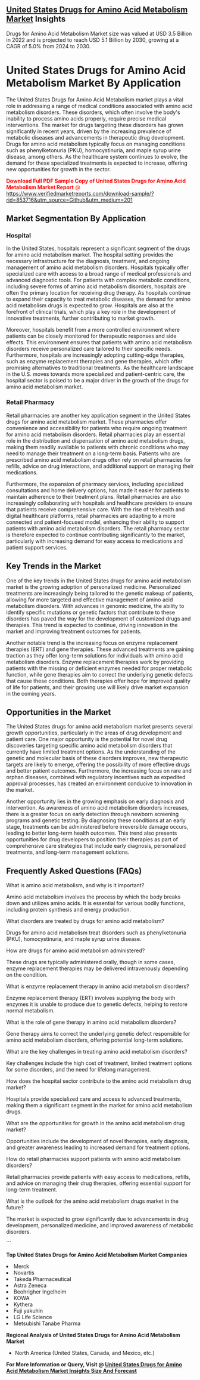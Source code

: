 <h2><a href="https://www.verifiedmarketreports.com/download-sample/?rid=853716&amp;utm_source=Github&amp;utm_medium=201" target="_blank">United States Drugs for Amino Acid Metabolism Market</a> Insights</h2><p>Drugs for Amino Acid Metabolism Market size was valued at USD 3.5 Billion in 2022 and is projected to reach USD 5.1 Billion by 2030, growing at a CAGR of 5.0% from 2024 to 2030.</p><p><h1>United States Drugs for Amino Acid Metabolism Market By Application</h1><p>The United States Drugs for Amino Acid Metabolism market plays a vital role in addressing a range of medical conditions associated with amino acid metabolism disorders. These disorders, which often involve the body's inability to process amino acids properly, require precise medical interventions. The market for drugs targeting these disorders has grown significantly in recent years, driven by the increasing prevalence of metabolic diseases and advancements in therapeutic drug development. Drugs for amino acid metabolism typically focus on managing conditions such as phenylketonuria (PKU), homocystinuria, and maple syrup urine disease, among others. As the healthcare system continues to evolve, the demand for these specialized treatments is expected to increase, offering new opportunities for growth in the sector. <p><span class=""><span style="color: #ff0000;"><strong>Download Full PDF Sample Copy of United States Drugs for Amino Acid Metabolism Market Report</strong> @ </span><a href="https://www.verifiedmarketreports.com/download-sample/?rid=853716&amp;utm_source=Github&amp;utm_medium=201" target="_blank">https://www.verifiedmarketreports.com/download-sample/?rid=853716&amp;utm_source=Github&amp;utm_medium=201</a></span></p></p><h2>Market Segmentation By Application</h2><h3>Hospital</h3><p>In the United States, hospitals represent a significant segment of the drugs for amino acid metabolism market. The hospital setting provides the necessary infrastructure for the diagnosis, treatment, and ongoing management of amino acid metabolism disorders. Hospitals typically offer specialized care with access to a broad range of medical professionals and advanced diagnostic tools. For patients with complex metabolic conditions, including severe forms of amino acid metabolism disorders, hospitals are often the primary location for receiving drug therapy. As hospitals continue to expand their capacity to treat metabolic diseases, the demand for amino acid metabolism drugs is expected to grow. Hospitals are also at the forefront of clinical trials, which play a key role in the development of innovative treatments, further contributing to market growth.<p>Moreover, hospitals benefit from a more controlled environment where patients can be closely monitored for therapeutic responses and side effects. This environment ensures that patients with amino acid metabolism disorders receive personalized care tailored to their specific needs. Furthermore, hospitals are increasingly adopting cutting-edge therapies, such as enzyme replacement therapies and gene therapies, which offer promising alternatives to traditional treatments. As the healthcare landscape in the U.S. moves towards more specialized and patient-centric care, the hospital sector is poised to be a major driver in the growth of the drugs for amino acid metabolism market.</p><h3>Retail Pharmacy</h3><p>Retail pharmacies are another key application segment in the United States drugs for amino acid metabolism market. These pharmacies offer convenience and accessibility for patients who require ongoing treatment for amino acid metabolism disorders. Retail pharmacies play an essential role in the distribution and dispensation of amino acid metabolism drugs, making them readily available to patients with chronic conditions who may need to manage their treatment on a long-term basis. Patients who are prescribed amino acid metabolism drugs often rely on retail pharmacies for refills, advice on drug interactions, and additional support on managing their medications. <p>Furthermore, the expansion of pharmacy services, including specialized consultations and home delivery options, has made it easier for patients to maintain adherence to their treatment plans. Retail pharmacies are also increasingly collaborating with hospitals and healthcare providers to ensure that patients receive comprehensive care. With the rise of telehealth and digital healthcare platforms, retail pharmacies are adapting to a more connected and patient-focused model, enhancing their ability to support patients with amino acid metabolism disorders. The retail pharmacy sector is therefore expected to continue contributing significantly to the market, particularly with increasing demand for easy access to medications and patient support services.</p><h2>Key Trends in the Market</h2><p>One of the key trends in the United States drugs for amino acid metabolism market is the growing adoption of personalized medicine. Personalized treatments are increasingly being tailored to the genetic makeup of patients, allowing for more targeted and effective management of amino acid metabolism disorders. With advances in genomic medicine, the ability to identify specific mutations or genetic factors that contribute to these disorders has paved the way for the development of customized drugs and therapies. This trend is expected to continue, driving innovation in the market and improving treatment outcomes for patients.</p><p>Another notable trend is the increasing focus on enzyme replacement therapies (ERT) and gene therapies. These advanced treatments are gaining traction as they offer long-term solutions for individuals with amino acid metabolism disorders. Enzyme replacement therapies work by providing patients with the missing or deficient enzymes needed for proper metabolic function, while gene therapies aim to correct the underlying genetic defects that cause these conditions. Both therapies offer hope for improved quality of life for patients, and their growing use will likely drive market expansion in the coming years.</p><h2>Opportunities in the Market</h2><p>The United States drugs for amino acid metabolism market presents several growth opportunities, particularly in the areas of drug development and patient care. One major opportunity is the potential for novel drug discoveries targeting specific amino acid metabolism disorders that currently have limited treatment options. As the understanding of the genetic and molecular basis of these disorders improves, new therapeutic targets are likely to emerge, offering the possibility of more effective drugs and better patient outcomes. Furthermore, the increasing focus on rare and orphan diseases, combined with regulatory incentives such as expedited approval processes, has created an environment conducive to innovation in the market.</p><p>Another opportunity lies in the growing emphasis on early diagnosis and intervention. As awareness of amino acid metabolism disorders increases, there is a greater focus on early detection through newborn screening programs and genetic testing. By diagnosing these conditions at an early stage, treatments can be administered before irreversible damage occurs, leading to better long-term health outcomes. This trend also presents opportunities for drug developers to position their therapies as part of comprehensive care strategies that include early diagnosis, personalized treatments, and long-term management solutions.</p><h2>Frequently Asked Questions (FAQs)</h2><p>What is amino acid metabolism, and why is it important?</p><p>Amino acid metabolism involves the process by which the body breaks down and utilizes amino acids. It is essential for various bodily functions, including protein synthesis and energy production.</p><p>What disorders are treated by drugs for amino acid metabolism?</p><p>Drugs for amino acid metabolism treat disorders such as phenylketonuria (PKU), homocystinuria, and maple syrup urine disease.</p><p>How are drugs for amino acid metabolism administered?</p><p>These drugs are typically administered orally, though in some cases, enzyme replacement therapies may be delivered intravenously depending on the condition.</p><p>What is enzyme replacement therapy in amino acid metabolism disorders?</p><p>Enzyme replacement therapy (ERT) involves supplying the body with enzymes it is unable to produce due to genetic defects, helping to restore normal metabolism.</p><p>What is the role of gene therapy in amino acid metabolism disorders?</p><p>Gene therapy aims to correct the underlying genetic defect responsible for amino acid metabolism disorders, offering potential long-term solutions.</p><p>What are the key challenges in treating amino acid metabolism disorders?</p><p>Key challenges include the high cost of treatment, limited treatment options for some disorders, and the need for lifelong management.</p><p>How does the hospital sector contribute to the amino acid metabolism drug market?</p><p>Hospitals provide specialized care and access to advanced treatments, making them a significant segment in the market for amino acid metabolism drugs.</p><p>What are the opportunities for growth in the amino acid metabolism drug market?</p><p>Opportunities include the development of novel therapies, early diagnosis, and greater awareness leading to increased demand for treatment options.</p><p>How do retail pharmacies support patients with amino acid metabolism disorders?</p><p>Retail pharmacies provide patients with easy access to medications, refills, and advice on managing their drug therapies, offering essential support for long-term treatment.</p><p>What is the outlook for the amino acid metabolism drugs market in the future?</p><p>The market is expected to grow significantly due to advancements in drug development, personalized medicine, and improved awareness of metabolic disorders.</p>```</p><p><strong>Top United States Drugs for Amino Acid Metabolism Market Companies</strong></p><div data-test-id=""><p><li>Merck</li><li> Novartis</li><li> Takeda Pharmaceutical</li><li> Astra Zeneca</li><li> Beohrigher Ingelheim</li><li> KOWA</li><li> Kythera</li><li> Fuji yakuhin</li><li> LG Life Science</li><li> Metsubishi Tanabe Pharma</li></p><div><strong>Regional Analysis of&nbsp;United States Drugs for Amino Acid Metabolism Market</strong></div><ul><li dir="ltr"><p dir="ltr">North America&nbsp;(United States, Canada, and Mexico, etc.)</p></li></ul><p><strong>For More Information or Query, Visit @&nbsp;</strong><strong><a href="https://www.verifiedmarketreports.com/product/drugs-for-amino-acid-metabolism-market/?utm_source=Github&amp;utm_medium=201" target="_blank">United States Drugs for Amino Acid Metabolism Market Insights Size And Forecast</a></strong></p></div>
